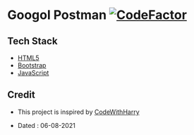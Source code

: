 # Googol Postman [![CodeFactor](https://www.codefactor.io/repository/github/googoldkhan/googol-postman/badge)](https://www.codefactor.io/repository/github/googoldkhan/googol-postman)

## Tech Stack

- [HTML5](https://developer.mozilla.org/en-US/docs/Glossary/HTML5)
- [Bootstrap](https://getbootstrap.com/)
- [JavaScript](https://developer.mozilla.org/en-US/docs/Web/JavaScript)

## Credit

- This project is inspired by [CodeWithHarry](https://youtube.com/playlist?list=PLu0W_9lII9ajyk081To1Cbt2eI5913SsL)

- Dated : 06-08-2021

